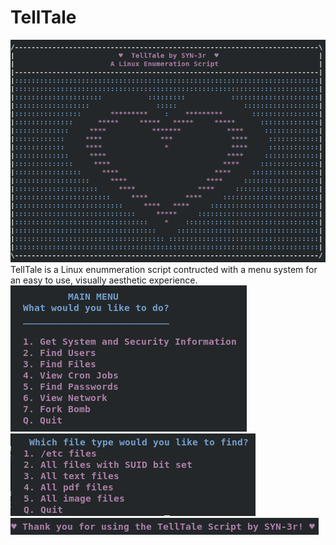 # TellTale
![Screenshot](Ascii_art.png)  
TellTale is a Linux enummeration script contructed with a menu system for an easy to use, visually aesthetic experience.  
![Screenshot](Main_menu.png)  
![Screenshot](File_menu.png)  
![Screenshot](Thank_you.png)  
